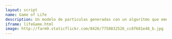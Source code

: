 ```yaml
---
layout: script
name: Game of Life
description: Un modelo de particulas generadas con un algorítmo que emergen un comportamiento vivo
iframe: lifeGame.html
image: http://farm9.staticflickr.com/8426/7758832526_cc8f681e48_b.jpg
---
```

